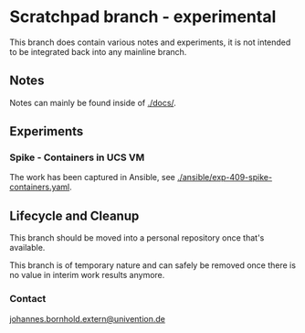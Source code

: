 # Scratchpad branch - experimental

This branch does contain various notes and experiments, it is not intended to be
integrated back into any mainline branch.

## Notes

Notes can mainly be found inside of [./docs/](./docs/).


## Experiments

### Spike - Containers in UCS VM

The work has been captured in Ansible, see
[./ansible/exp-409-spike-containers.yaml](./ansible/exp-409-spike-containers.yaml).


## Lifecycle and Cleanup

This branch should be moved into a personal repository once that's available.

This branch is of temporary nature and can safely be removed once there is no
value in interim work results anymore.


### Contact

<johannes.bornhold.extern@univention.de>
